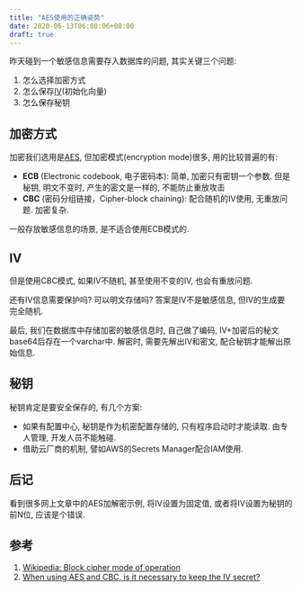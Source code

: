 ```yaml
---
title: "AES使用的正确姿势"
date: 2020-06-13T06:08:06+08:00
draft: true
---
```


昨天碰到一个敏感信息需要存入数据库的问题, 其实关键三个问题:
1. 怎么选择加密方式
2. 怎么保存[IV](https://en.wikipedia.org/wiki/Initialization_vector)(初始化向量)
3. 怎么保存秘钥

## 加密方式
加密我们选用是[AES](https://en.wikipedia.org/wiki/Advanced_Encryption_Standard), 但加密模式(encryption mode)很多, 用的比较普遍的有:
* **ECB** (Electronic codebook, 电子密码本): 简单, 加密只有密钥一个参数. 但是秘钥, 明文不变时, 产生的密文是一样的, 不能防止重放攻击
* **CBC** (密码分组链接，Cipher-block chaining): 配合随机的IV使用, 无重放问题. 加密复杂.

一般存放敏感信息的场景, 是不适合使用ECB模式的.

## IV
但是使用CBC模式, 如果IV不随机, 甚至使用不变的IV, 也会有重放问题.

还有IV信息需要保护吗? 可以明文存储吗? 答案是IV不是敏感信息, 但IV的生成要完全随机.

最后, 我们在数据库中存储加密的敏感信息时, 自己做了编码, IV+加密后的秘文base64后存在一个varchar中. 解密时, 需要先解出IV和密文, 配合秘钥才能解出原始信息.

## 秘钥
秘钥肯定是要安全保存的, 有几个方案:
* 如果有配置中心, 秘钥是作为机密配置存储的, 只有程序启动时才能读取. 由专人管理, 开发人员不能触碰.
* 借助云厂商的机制, 譬如AWS的Secrets Manager配合IAM使用.

## 后记
看到很多网上文章中的AES加解密示例, 将IV设置为固定值, 或者将IV设置为秘钥的前N位, 应该是个错误.

## 参考
1. [Wikipedia: Block cipher mode of operation
](https://en.wikipedia.org/wiki/Block_cipher_mode_of_operation)
2. [When using AES and CBC, is it necessary to keep the IV secret?](https://security.stackexchange.com/questions/17044/when-using-aes-and-cbc-is-it-necessary-to-keep-the-iv-secret)
